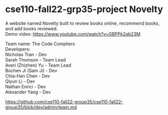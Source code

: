 # cse110-fall22-grp35-project Novelty


A website named Novelty built to review books online, recommend books, and add books reviewed.   
Demo video: https://www.youtube.com/watch?v=GBPPk2qb23M 

Team name: The Code Compliers  
Developers:  
Nicholas Tran - Dev  
Sarah Thomson - Team Lead  
Averi (Zhizhen) Yu - Team Lead  
Bochen Ji (Sam Ji) - Dev  
Chia-Han Chen - Dev  
Qiyun Li - Dev  
Nathan Enrici - Dev  
Alexander Yang - Dev  

https://github.com/cse110-fall22-group35/cse110-fall22-group35/blob/dev/admin/team.md




